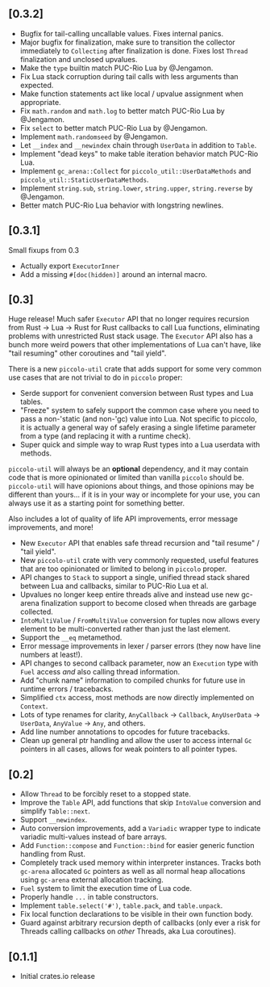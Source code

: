 ## [0.3.2]

* Bugfix for tail-calling uncallable values. Fixes internal panics.
* Major bugfix for finalization, make sure to transition the collector
  immediately to `Collecting` after finalization is done. Fixes lost `Thread`
  finalization and unclosed upvalues.
* Make the `type` builtin match PUC-Rio Lua by @Jengamon.
* Fix Lua stack corruption during tail calls with less arguments than expected.
* Make function statements act like local / upvalue assignment when appropriate.
* Fix `math.random` and `math.log` to better match PUC-Rio Lua by @Jengamon.
* Fix `select` to better match PUC-Rio Lua by @Jengamon.
* Implement `math.randomseed` by @Jengamon.
* Let `__index` and `__newindex` chain through `UserData` in addition to
  `Table`.
* Implement "dead keys" to make table iteration behavior match PUC-Rio Lua.
* Implement `gc_arena::Collect` for `piccolo_util::UserDataMethods` and
  `piccolo_util::StaticUserDataMethods`.
* Implement `string.sub`, `string.lower`, `string.upper`, `string.reverse` by
  @Jengamon.
* Better match PUC-Rio Lua behavior with longstring newlines.

## [0.3.1]

Small fixups from 0.3

* Actually export `ExecutorInner`
* Add a missing `#[doc(hidden)]` around an internal macro.

## [0.3]

Huge release! Much safer `Executor` API that no longer requires recursion
from Rust -> Lua -> Rust for Rust callbacks to call Lua functions, eliminating
problems with unrestricted Rust stack usage. The `Executor` API also has a
bunch more weird powers that other implementations of Lua can't have, like "tail
resuming" other coroutines and "tail yield".

There is a new `piccolo-util` crate that adds support for some very common use
cases that are not trivial to do in `piccolo` proper:

* Serde support for convenient conversion between Rust types and Lua tables.
* "Freeze" system to safely support the common case where you need to pass
  a non-'static (and non-'gc) value into Lua. Not specific to piccolo, it is
  actually a general way of safely erasing a single lifetime parameter from a
  type (and replacing it with a runtime check).
* Super quick and simple way to wrap Rust types into a Lua userdata with
  methods.

`piccolo-util` will always be an **optional** dependency, and it may contain
code that is more opinionated or limited than vanilla `piccolo` should be.
`piccolo-util` will have opionions about things, and those opinions may be
different than yours... if it is in your way or incomplete for your use, you can
always use it as a starting point for something better.

Also includes a lot of quality of life API improvements, error message
improvements, and more!

- New `Executor` API that enables safe thread recursion and "tail resume" /
  "tail yield".
- New `piccolo-util` crate with very commonly requested, useful features that
  are too opinionated or limited to belong in `piccolo` proper.
- API changes to `Stack` to support a single, unified thread stack shared
  between Lua and callbacks, similar to PUC-Rio Lua et al.
- Upvalues no longer keep entire threads alive and instead use new gc-arena
  finalization support to become closed when threads are garbage collected.
- `IntoMultiValue` / `FromMultiValue` conversion for tuples now allows every
  element to be multi-converted rather than just the last element.
- Support the `__eq` metamethod.
- Error message improvements in lexer / parser errors (they now have line
  numbers at least!).
- API changes to second callback parameter, now an `Execution` type with `Fuel`
  access *and* also calling thread information.
- Add "chunk name" information to compiled chunks for future use in runtime
  errors / tracebacks.
- Simplified `ctx` access, most methods are now directly implemented on `Context`.
- Lots of type renames for clarity, `AnyCallback` -> `Callback`, `AnyUserData`
  -> `UserData`, `AnyValue` -> `Any`, and others.
- Add line number annotations to opcodes for future tracebacks.
- Clean up general ptr handling and allow the user to access internal `Gc`
  pointers in all cases, allows for weak pointers to all pointer types.

## [0.2]
- Allow `Thread` to be forcibly reset to a stopped state.
- Improve the `Table` API, add functions that skip `IntoValue` conversion and
  simplify `Table::next`.
- Support `__newindex`.
- Auto conversion improvements, add a `Variadic` wrapper type to indicate
  variadic multi-values instead of bare arrays.
- Add `Function::compose` and `Function::bind` for easier generic function
  handling from Rust.
- Completely track used memory within interpreter instances. Tracks both
  `gc-arena` allocated `Gc` pointers as well as all normal heap allocations
  using `gc-arena` external allocation tracking.
- `Fuel` system to limit the execution time of Lua code.
- Properly handle `...` in table constructors.
- Implement `table.select('#')`, `table.pack`, and `table.unpack`.
- Fix local function declarations to be visible in their own function body.
- Guard against arbitrary recursion depth of callbacks (only ever a risk for
  Threads calling callbacks on *other* Threads, aka Lua coroutines).

## [0.1.1]
- Initial crates.io release

